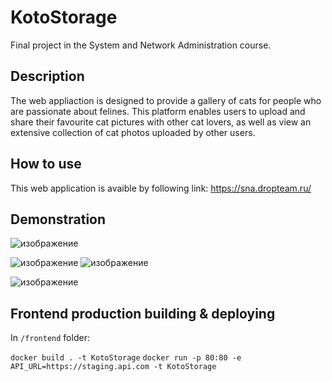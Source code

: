 # KotoStorage
Final project in the System and Network Administration course.

## Description

The web appliaction is designed to provide a gallery of cats for people who are passionate about felines. This platform enables users to upload and share their favourite cat pictures with other cat lovers,  as well as view an extensive collection of cat photos uploaded by other users.

## How to use

This web application is avaible by following link: https://sna.dropteam.ru/

## Demonstration
![изображение](https://user-images.githubusercontent.com/88327718/237034543-669e2330-451a-4282-a0de-eae81b24728d.png)

![изображение](https://user-images.githubusercontent.com/88327718/237034612-e6d71c0a-f486-4d86-ae3b-742d19df03d1.png)
![изображение](https://user-images.githubusercontent.com/88327718/237034631-273cd066-a57c-4c54-bd0c-fb32a3e79d02.png)

![изображение](https://user-images.githubusercontent.com/88327718/237034648-cb3051de-52ee-483a-8209-bcba6aa3d5a9.png)

## Frontend production building & deploying

In `/frontend` folder:

`docker build . -t KotoStorage`
`docker run -p 80:80 -e API_URL=https://staging.api.com -t KotoStorage` 

